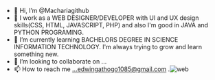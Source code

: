 - 👋 Hi, I’m @Machariagithub
- 👀 I work as a WEB DESIGNER/DEVELOPER with UI and UX design skills(CSS, HTML, JAVASCRIPT, PHP) and also I'm good in JAVA and PYTHON PROGRAMING.
- 🌱 I’m currently learning   BACHELORS DEGREE IN SCIENCE INFORMATION TECHNOLOGY. I'm always trying to grow and learn something new.
- 💞️ I’m looking to collaborate on ...
- 📫 How to reach me ...edwingathogo1085@gmail.com .![web](https://user-images.githubusercontent.com/116189394/198071932-70a11de7-c163-404c-8f10-07cef2c7971b.jpg)


<!---
Machariagithub/Machariagithub is a ✨ special ✨ repository because its `README.md` (this file) appears on your GitHub profile.
You can click the Preview link to take a look at your changes.
--->
